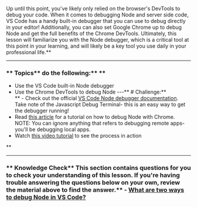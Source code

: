 Up until this point, you've likely only relied on the browser's DevTools to debug your code. <span id="two-ways">When it comes to debugging Node and server side code, VS Code has a handy built-in debugger that you can use to debug directly in your editor! Additionally, you can also set Google Chrome up to debug Node and get the full benefits of the Chrome DevTools. </span> Ultimately, this lesson will familiarize you with the Node debugger, which is a critical tool at this point in your learning, and will likely be a key tool you use daily in your professional life.** 

---


### ** Topics**   do the following:** ** 
- Use the VS Code built-in Node debugger
- Use the Chrome DevTools to debug Node
---** # Challenge:** <div class="lesson-content__panel" markdown="1">** - Check out the official [VS Code Node debugger documentation](https://code.visualstudio.com/docs/nodejs/nodejs-debugging). Take note of the Javascript Debug Terminal- this is an easy way to get the debugger running!
- Read [this article](https://www.section.io/engineering-education/debug-node-devtools/) for a tutorial on how to debug Node with Chrome. NOTE: You can ignore anything that refers to debugging remote apps- you'll be debugging local apps.
- Watch [this video tutorial](https://www.youtube.com/watch?v=2oFKNL7vYV8&ab_channel=VisualStudioCode) to see the process in action
</div>** 

---


### ** Knowledge Check** This section contains questions for you to check your understanding of this lesson. If you're having trouble answering the questions below on your own, review the material above to find the answer.** - <a class="knowledge-check-link" href="#two-ways">What are two ways to debug Node in VS Code?</a>
